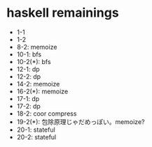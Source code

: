 # haskell remainings

* 1-1
* 1-2
* 8-2: memoize
* 10-1: bfs
* 10-2(*): bfs
* 12-1: dp
* 12-2: dp
* 14-2: memoize
* 16-2(*): memoize
* 17-1: dp
* 17-2: dp
* 18-2: coor compress
* 19-2(*): 包除原理じゃだめっぽい。memoize?
* 20-1: stateful
* 20-2: stateful
